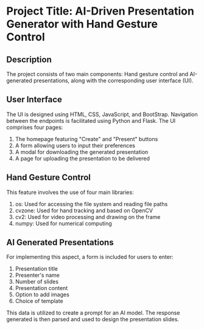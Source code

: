 # Project Title: AI-Driven Presentation Generator with Hand Gesture Control

## Description

The project consists of two main components: Hand gesture control and AI-generated presentations, along with the corresponding user interface (UI).

## User Interface

The UI is designed using HTML, CSS, JavaScript, and BootStrap. Navigation between the endpoints is facilitated using Python and Flask. The UI comprises four pages:
1. The homepage featuring "Create" and "Present" buttons
2. A form allowing users to input their preferences
3. A modal for downloading the generated presentation
4. A page for uploading the presentation to be delivered

## Hand Gesture Control

This feature involves the use of four main libraries:
1. os: Used for accessing the file system and reading file paths
2. cvzone: Used for hand tracking and based on OpenCV
3. cv2: Used for video processing and drawing on the frame
4. numpy: Used for numerical computing

## AI Generated Presentations

For implementing this aspect, a form is included for users to enter:
1. Presentation title
2. Presenter's name
3. Number of slides
4. Presentation content
5. Option to add images
6. Choice of template

This data is utilized to create a prompt for an AI model. The response generated is then parsed and used to design the presentation slides.
